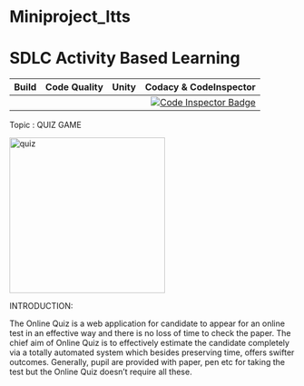 # Miniproject_ltts

# SDLC Activity Based Learning 
| Build    |  Code Quality  |  Unity |Codacy & CodeInspector
|----------|:--------------:|-------:|---------------------:
|          |                |        |  [![Code Inspector Badge](https://www.code-inspector.com/project/24938/score/svg)](https://www.code-inspector.com/project/24938/status/svg)                       



Topic : QUIZ GAME

<img width="274" alt="quiz" src="https://user-images.githubusercontent.com/86143586/125155745-872e8080-e17f-11eb-9f92-f4af4e5b5ff0.PNG">


INTRODUCTION:

The Online Quiz is a web application for candidate to appear for an online test in an effective way and there is no loss of time to check the paper. The chief aim of Online Quiz is to effectively estimate the candidate completely via a totally automated system which besides preserving time, offers swifter outcomes. Generally, pupil are provided with paper, pen etc for taking the test but the Online Quiz doesn’t require all these.



